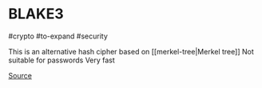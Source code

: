 # BLAKE3
#crypto #to-expand #security

This is an alternative hash cipher based on [[merkel-tree|Merkel tree]]
Not suitable for passwords
Very fast

[Source](https://github.com/BLAKE3-team/BLAKE3)